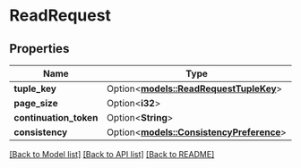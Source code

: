 # ReadRequest

## Properties

Name | Type | Description | Notes
------------ | ------------- | ------------- | -------------
**tuple_key** | Option<[**models::ReadRequestTupleKey**](ReadRequestTupleKey.md)> |  | [optional]
**page_size** | Option<**i32**> |  | [optional]
**continuation_token** | Option<**String**> |  | [optional]
**consistency** | Option<[**models::ConsistencyPreference**](ConsistencyPreference.md)> |  | [optional]

[[Back to Model list]](../README.md#documentation-for-models) [[Back to API list]](../README.md#documentation-for-api-endpoints) [[Back to README]](../README.md)


